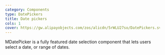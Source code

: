 ```yaml
---
category: Components
type: DatePickers
title: Date pickers
cols: 1
cover: https://gw.alipayobjects.com/zos/alicdn/5rWLU27so/DatePickers.svg
---
```


MDatePicker is a fully featured date selection component that lets users select a date, or range of dates.